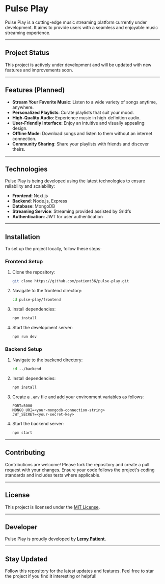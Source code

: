 # Pulse Play

Pulse Play is a cutting-edge music streaming platform currently under development. It aims to provide users with a seamless and enjoyable music streaming experience.

---

## Project Status

This project is actively under development and will be updated with new features and improvements soon.

---

## Features (Planned)

- **Stream Your Favorite Music**: Listen to a wide variety of songs anytime, anywhere.
- **Personalized Playlists**: Curate playlists that suit your mood.
- **High-Quality Audio**: Experience music in high-definition audio.
- **User-Friendly Interface**: Enjoy an intuitive and visually appealing design.
- **Offline Mode**: Download songs and listen to them without an internet connection.
- **Community Sharing**: Share your playlists with friends and discover theirs.

---

## Technologies

Pulse Play is being developed using the latest technologies to ensure reliability and scalability:

- **Frontend**: Next.js
- **Backend**: Node.js, Express
- **Database**: MongoDB
- **Streaming Service**: Streaming provided assisted by Gridfs
- **Authentication**: JWT for user authentication

---

## Installation

To set up the project locally, follow these steps:

### Frontend Setup

1. Clone the repository:

   ```bash
   git clone https://github.com/patient36/pulse-play.git
   ```

2. Navigate to the frontend directory:

   ```bash
   cd pulse-play/frontend
   ```

3. Install dependencies:

   ```bash
   npm install
   ```

4. Start the development server:
   ```bash
   npm run dev
   ```

### Backend Setup

1. Navigate to the backend directory:

   ```bash
   cd ../backend
   ```

2. Install dependencies:

   ```bash
   npm install
   ```

3. Create a `.env` file and add your environment variables as follows:

   ```env
   PORT=5000
   MONGO_URI=<your-mongodb-connection-string>
   JWT_SECRET=<your-secret-key>
   ```

4. Start the backend server:
   ```bash
   npm start
   ```

---

## Contributing

Contributions are welcome! Please fork the repository and create a pull request with your changes. Ensure your code follows the project's coding standards and includes tests where applicable.

---

## License

This project is licensed under the [MIT License](LICENSE).

---

## Developer

Pulse Play is proudly developed by [**Leroy Patient**](https://github.com/patient36).

---

## Stay Updated

Follow this repository for the latest updates and features. Feel free to star the project if you find it interesting or helpful!

